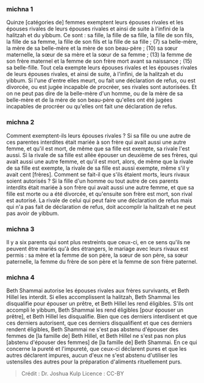 
### michna 1
Quinze [catégories de] femmes exemptent leurs épouses rivales et les épouses rivales de leurs épouses rivales et ainsi de suite à l'infini de la halitzah et du yibbum. Ce sont : sa fille, la fille de sa fille, la fille de son fils, la fille de sa femme, la fille de son fils et la fille de sa fille ; (7) sa belle-mère, la mère de sa belle-mère et la mère de son beau-père ; (10) sa sœur maternelle, la sœur de sa mère et la sœur de sa femme ; (13) la femme de son frère maternel et la femme de son frère mort avant sa naissance ; (15) sa belle-fille. Tout cela exempte leurs épouses rivales et les épouses rivales de leurs épouses rivales, et ainsi de suite, à l'infini, de la halitzah et du yibbum. Si l'une d'entre elles meurt, ou fait une déclaration de refus, ou est divorcée, ou est jugée incapable de procréer, ses rivales sont autorisées. Et on ne peut pas dire de la belle-mère d'un homme, ou de la mère de sa belle-mère et de la mère de son beau-père qu'elles ont été jugées incapables de procréer ou qu'elles ont fait une déclaration de refus.

### michna 2
Comment exemptent-ils leurs épouses rivales ? Si sa fille ou une autre de ces parentes interdites était mariée à son frère qui avait aussi une autre femme, et qu'il est mort, de même que sa fille est exempte, sa rivale l'est aussi. Si la rivale de sa fille est allée épouser un deuxième de ses frères, qui avait aussi une autre femme, et qu'il est mort, alors, de même que la rivale de sa fille est exempte, la rivale de sa fille est aussi exempte, même s'il y avait cent [frères]. Comment se fait-il que s'ils étaient morts, leurs rivaux soient autorisés ? Si la fille d'un homme ou tout autre de ces parents interdits était mariée à son frère qui avait aussi une autre femme, et que sa fille est morte ou a été divorcée, et qu'ensuite son frère est mort, son rival est autorisé. La rivale de celui qui peut faire une déclaration de refus mais qui n'a pas fait de déclaration de refus, doit accomplir la halitzah et ne peut pas avoir de yibbum.

### michna 3
Il y a six parents qui sont plus restreints que ceux-ci, en ce sens qu'ils ne peuvent être mariés qu'à des étrangers, le mariage avec leurs rivaux est permis : sa mère et la femme de son père, la sœur de son père, sa sœur paternelle, la femme du frère de son père et la femme de son frère paternel.

### michna 4
Beth Shammai autorise les épouses rivales aux frères survivants, et Beth Hillel les interdit. Si elles accomplissent la halitzah, Beth Shammai les disqualifie pour épouser un prêtre, et Beth Hillel les rend éligibles. S'ils ont accompli le yibbum, Beth Shammai les rend éligibles [pour épouser un prêtre], et Beth Hillel les disqualifie. Bien que ces derniers interdisent et que ces derniers autorisent, que ces derniers disqualifient et que ces derniers rendent éligibles, Beth Shammai ne s'est pas abstenu d'épouser des femmes de [la famille de] Beth Hillel, et Beth Hillel ne s'est pas non plus [abstenu d'épouser des femmes] de [la famille de] Beth Shammai. En ce qui concerne la pureté et l'impureté, que ceux-ci déclarent pures et que les autres déclarent impures, aucun d'eux ne s'est abstenu d'utiliser les ustensiles des autres pour la préparation d'aliments rituellement purs.

>Crédit : Dr. Joshua Kulp
>Licence : CC-BY
